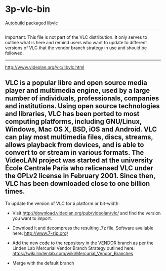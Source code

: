 # 3p-vlc-bin

[Autobuild][] packaged [libvlc][]

[Autobuild]: https://github.com/secondlife/autobuild
[libvlc]: http://www.videolan.org/vlc/libvlc.html

------------------------------------------------------------

Important: This file is not part of the VLC distribution.
It only serves to outline what is here and remind users
who want to update to different versions of VLC that the 
vendor branch strategy in use and should be followed.

------------------------------------------------------------
http://www.videolan.org/vlc/libvlc.html

VLC is a popular libre and open source media player and multimedia engine,
used by a large number of individuals, professionals, companies and
institutions. Using open source technologies and libraries, VLC has been
ported to most computing platforms, including GNU/Linux, Windows, Mac OS X,
BSD, iOS and Android.
VLC can play most multimedia files, discs, streams, allows playback from
devices, and is able to convert to or stream in various formats.
The VideoLAN project was started at the university École Centrale Paris who
relicensed VLC under the GPLv2 license in February 2001. Since then, VLC has
been downloaded close to one billion times.
------------------------------------------------------------

To update the version of VLC for a platform or bit-width:

* Visit http://download.videolan.org/pub/videolan/vlc/ and 
  find the version you want to import.

* Download it and decompress the resulting .7z file.
  Software available here: http://www.7-zip.org/

* Add the new code to the repository in the VENDOR branch as per the 
  Linden Lab Mercurial Vendor Branch Strategy outlined here:
  https://wiki.lindenlab.com/wiki/Mercurial_Vendor_Branches

* Merge with the default branch

